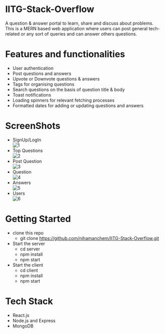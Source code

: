 # IITG-Stack-Overflow
A question & answer portal to learn, share and discuss about problems.<br/>
This is a MERN based web application where users can post general tech-related or any sort of queries and can answer others questions.<br />

# Features and functionalities
* User authentication 
* Post questions and answers 
* Upvote or Downvote questions & answers
* Tags for organising questions
* Search questions on the basis of question title & body
* Toast notifications 
* Loading spinners for relevant fetching processes
* Formatted dates for adding or updating questions and answers


# ScreenShots
* SignUp/LogIn<br/>
![1](https://github.com/shreya28302/IITG-Stack-Overflow/blob/main/screenshots/1.png)
* Top Questions<br />
![2](https://github.com/shreya28302/IITG-Stack-Overflow/blob/main/screenshots/2.png)
* Post Question<br />
![3](https://github.com/shreya28302/IITG-Stack-Overflow/blob/main/screenshots/3.png)
* Question<br />
![4](https://github.com/shreya28302/IITG-Stack-Overflow/blob/main/screenshots/4.png)
* Answers<br />
![5](https://github.com/shreya28302/IITG-Stack-Overflow/blob/main/screenshots/5.png)
* Users<br />
![6](https://github.com/shreya28302/IITG-Stack-Overflow/blob/main/screenshots/6.png)

# Getting Started
* clone this repo
  * git clone https://github.com/nihamanchem/IITG-Stack-Overflow.git
* Start the server
  * cd server
  * npm install
  * npm start
* Start the client
  * cd client
  * npm install
  * npm start

# Tech Stack
* React.js
* Node.js and Express
* MongoDB

